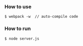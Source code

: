 ### How to use

```shell
$ webpack -w  // auto-compile code
```
### How to run
```shell
$ node server.js
```